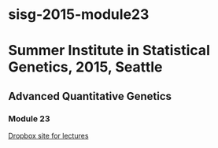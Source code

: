 # sisg-2015-module23
# Summer Institute in Statistical Genetics, 2015, Seattle
## Advanced Quantitative Genetics
### Module 23

[Dropbox site for lectures](https://www.dropbox.com/sh/bs5hs254p7tcvjo/AABsBx8jeimk2KCTsQPM4Kdxa?dl=0)
